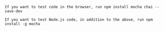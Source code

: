 	If you want to test code in the browser, run npm install mocha chai --save-dev

	If you want to test Node.js code, in addition to the above, run npm install -g mocha
